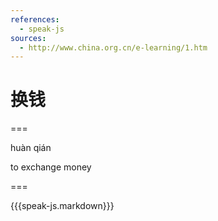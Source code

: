 ```yaml
---
references:
  - speak-js
sources:
  - http://www.china.org.cn/e-learning/1.htm
---
```


# 换钱

===

huàn qián

to exchange money

===

{{{speak-js.markdown}}}
